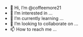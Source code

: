 - 👋 Hi, I’m @coffeemore21
- 👀 I’m interested in ...
- 🌱 I’m currently learning ...
- 💞️ I’m looking to collaborate on ...
- 📫 How to reach me ...

<!---
coffeemore21/coffeemore21 is a ✨ special ✨ repository because its `README.md` (this file) appears on your GitHub profile.
You can click the Preview link to take a look at your changes.H

Hi I am @coffeemore21 from Finland. I am interested in Linux, C/C++/Rust and Deep learning. both SW and HW, especially "middleware". 

I am currently learning more C++, and VHDL/SystemVerilog. 

I understand also mathematics, both logic and analysis at basic level. 



Contact me if you are interested. 
  email: mikkolh.saari@gmail.com
  email: mikko.l.saari@tuni.fi
  
telephone: +358452047667 

